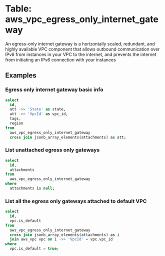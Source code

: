 # Table: aws_vpc_egress_only_internet_gateway

An egress-only internet gateway is a horizontally scaled, redundant, and highly available VPC component that allows outbound communication over IPv6 from instances in your VPC to the internet, and prevents the internet from initiating an IPv6 connection with your instances

## Examples

### Egress only internet gateway basic info

```sql
select
  id,
  att ->> 'State' as state,
  att ->> 'VpcId' as vpc_id,
  tags,
  region
from
  aws_vpc_egress_only_internet_gateway
  cross join jsonb_array_elements(attachments) as att;
```


### List unattached egress only gateways

```sql
select
  id,
  attachments
from
  aws_vpc_egress_only_internet_gateway
where
  attachments is null;
```


### List all the egress only gateways attached to default VPC

```sql
select
  id,
  vpc.is_default
from
  aws_vpc_egress_only_internet_gateway
  cross join jsonb_array_elements(attachments) as i
  join aws_vpc vpc on i ->> 'VpcId' = vpc.vpc_id
where
  vpc.is_default = true;
```
